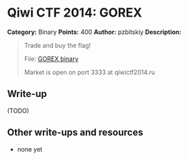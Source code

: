 # Qiwi CTF 2014: GOREX

**Category:** Binary
**Points:** 400
**Author:** pzbitskiy
**Description:**

> Trade and buy the flag!
>
> File: [GOREX binary](gorex)
>
> Market is open on port 3333 at qiwictf2014.ru

## Write-up

(TODO)

## Other write-ups and resources

* none yet
